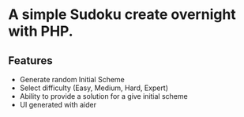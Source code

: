# A simple Sudoku create overnight with PHP.

## Features
- Generate random Initial Scheme
- Select difficulty (Easy, Medium, Hard, Expert)
- Ability to provide a solution for a give initial scheme
- UI generated with aider
